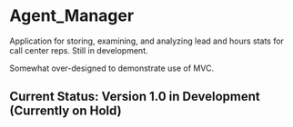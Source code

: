 # Agent_Manager
Application for storing, examining, and analyzing lead and hours stats for call center reps.
Still in development.

Somewhat over-designed to demonstrate use of MVC.

## Current Status: Version 1.0 in Development (Currently on Hold)
